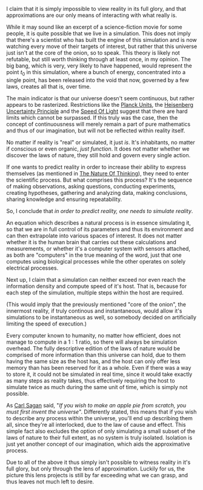 I claim that it is simply impossible to view reality in its full glory, and that approximations are our only means of interacting with what really is.

While it may sound like an excerpt of a science-fiction movie for some people, it is quite possible that we live in a simulation. This does not imply that there's a scientist who has built the engine of this simulation and is now watching every move of their targets of interest, but rather that this universe just isn't at the core of the onion, so to speak. This theory is likely not refutable, but still worth thinking through at least once, in my opinion. The big bang, which is very, very likely to have happened, would represent the point $t_0$ in this simulation, where a bunch of energy, concentrated into a single point, has been released into the void that now, governed by a few laws, creates all that is, over time.

The main indicator is that our universe doesn't seem continuous, but rather appears to be rasterized. Restrictions like the <a href="https://en.wikipedia.org/wiki/Planck_units" target="_blank">Planck Units</a>, the <a href="https://en.wikipedia.org/wiki/Uncertainty_principle" target="_blank">Heisenberg Uncertainty Principle</a> and the <a href="https://en.wikipedia.org/wiki/Speed_of_light" target="_blank">Speed Of Light</a> suggest that there are hard limits which cannot be surpassed. If this truly was the case, then the concept of continuousness will merely remain a part of pure mathematics and thus of our imagination, but will not be reflected within reality itself.

No matter if reality is "real" or simulated, it just *is*. It's inhabitants, no matter if conscious or even organic, *just function*. It does not matter whether we discover the laws of nature, they still hold and govern every single action.

If one wants to predict reality in order to increase their ability to express themselves (as mentioned in [The Nature Of Thinking](./the_nature_of_thinking.md)), they need to enter the scientific process. But what comprises this process? It's the sequence of making observations, asking questions, conducting experiments, creating hypotheses, gathering and analyzing data, making conclusions, sharing knowledge and ensuring repeatability.

So, I conclude that *in order to predict reality, one needs to simulate reality*.

An equation which describes a natural process is in essence simulating it, so that we are in full control of its parameters and thus its environment and can then extrapolate into various spaces of interest. It does not matter whether it is the human brain that carries out these calculations and measurements, or whether it's a computer system with sensors attached, as both are "computers" in the true meaning of the word, just that one computes using biological processes while the other operates on solely electrical processes.

Next up, I claim that a simulation can neither exceed nor even reach the information density and compute speed of it's host. That is, because for each step of the simulation, multiple steps within the host are required.

(This would imply that the previously mentioned "core of the onion", the innermost reality, if truly continous and instantaneous, would allow it's simulations to be instantaneous as well, so somebody decided on artificially limiting the speed of execution.)

Every computer known to humanity, no matter how efficient, does not manage to compute in a $1:1$ ratio, so there will always be simulation overhead. The fully descriptive edition of the laws of nature would be comprised of more information than this universe can hold, due to them having the same size as the host has, and the host can only offer less memory than has been reserved for it as a whole. Even if there was a way to store it, it could not be simulated in real time, since it would take exactly as many steps as reality takes, thus effectively requiring the host to simulate twice as much during the same unit of time, which is simply not possible.

As <a href="https://en.wikipedia.org/wiki/Carl_Sagan" target="_blank">Carl Sagan</a> said, "*If you wish to make an apple pie from scratch, you must first invent the universe*". Differently stated, this means that if you wish to describe any process within the universe, you'll end up describing them all, since they're all interlocked, due to the law of cause and effect. This simple fact also excludes the option of only simulating a small subset of the laws of nature to their full extent, as no system is truly isolated. Isolation is just yet another concept of our imagination, which aids the approximative process.

Due to all of the above it thus simply isn't possible to witness reality in it's full glory, but only through the lens of approximation. Luckily for us, the picture this lens projects is still by far exceeding what we can grasp, and thus leaves not much left to desire.